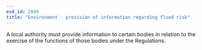 ```yaml
---
esd_id: 2840
title: "Environment - provision of information regarding flood risk"
---
```


A local authority must provide information to certain bodies in relation to the exercise of the functions of those bodies under the Regulations.

